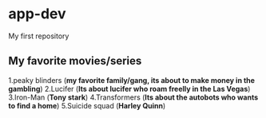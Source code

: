 # app-dev
My first repository

## **My favorite movies/series**

1.peaky blinders (**my favorite family/gang, its about to make money in the gambling**)
2.Lucifer (**Its about lucifer who roam freelly in the Las Vegas**)
3.Iron-Man (**Tony stark**)
4.Transformers (**Its about the autobots who wants to find a home**)
5.Suicide squad (**Harley Quinn**)
